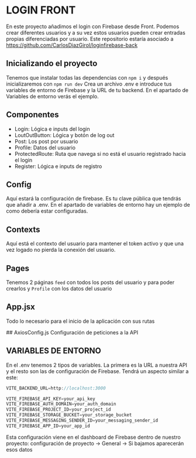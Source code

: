 # LOGIN FRONT

En este proyecto añadimos el login con Firebase desde Front. Podemos crear diferentes usuarios y a su vez estos usuarios pueden crear entradas propias diferenciadas por usuario. Este repositorio estaría asociado a https://github.com/CarlosDiazGirol/loginfirebase-back

## Inicializando el proyecto
Tenemos que instalar todas las dependencias con `npm i` y después inicializaremos con `npm run dev`
Crea un archivo .env e introduce tus variables de entorno de Firebase y la URL de tu backend. En el apartado de Variables de entorno verás el ejemplo.

## Componentes
- Login: Lógica e inputs del login
- LoutOutButton: Lógica y botón de log out
- Post: Los post por usuario
- Profile: Datos del usuario
- ProtectedRoute: Ruta que navega si no está el usuario registrado hacia el login
- Register: Lógica e inputs de registro

## Config
Aquí estará la configuración de firebase. Es tu clave pública que tendrás que añadir a .env. En el apartado de variables de entorno hay un ejemplo de como debería estar configuradas.

## Contexts
Aquí está el contexto del usuario para mantener el token activo y que una vez logado no pierda la conexión del usuario.

## Pages
Tenemos 2 páginas `feed` con todos los posts del usuario y para poder crearlos y `Profile` con los datos del usuario

## App.jsx
Todo lo necesario para el inicio de la aplicación con sus rutas

## AxiosConfig.js
Configuración de peticiones a la API

## VARIABLES DE ENTORNO
En el .env tenemos 2 tipos de variables. La primera es la URL a nuestra API y el resto son las de configuración de Firebase. Tendrá un aspecto similar a este:

```js
VITE_BACKEND_URL=http://localhost:3000

VITE_FIREBASE_API_KEY=your_api_key
VITE_FIREBASE_AUTH_DOMAIN=your_auth_domain
VITE_FIREBASE_PROJECT_ID=your_project_id
VITE_FIREBASE_STORAGE_BUCKET=your_storage_bucket
VITE_FIREBASE_MESSAGING_SENDER_ID=your_messaging_sender_id
VITE_FIREBASE_APP_ID=your_app_id
```

Esta configuración viene en el dashboard de Firebase dentro de nuestro proyecto:
configuración de proyecto -> General -> Si bajamos aparecerán esos datos
